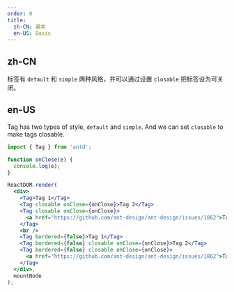 ```yaml
---
order: 0
title:
  zh-CN: 基本
  en-US: Basic
---
```


## zh-CN

标签有 `default` 和 `simple` 两种风格，并可以通过设置 `closable` 把标签设为可关闭。

## en-US

Tag has two types of style, `default` and `simple`. And we can set `closable` to make tags closable.

````jsx
import { Tag } from 'antd';

function onClose(e) {
  console.log(e);
}

ReactDOM.render(
  <div>
    <Tag>Tag 1</Tag>
    <Tag closable onClose={onClose}>Tag 2</Tag>
    <Tag closable onClose={onClose}>
      <a href="https://github.com/ant-design/ant-design/issues/1862">Tag 3</a>
    </Tag>
    <br />
    <Tag bordered={false}>Tag 1</Tag>
    <Tag bordered={false} closable onClose={onClose}>Tag 2</Tag>
    <Tag bordered={false} closable onClose={onClose}>
      <a href="https://github.com/ant-design/ant-design/issues/1862">Tag 3</a>
    </Tag>
  </div>,
  mountNode
);
````
